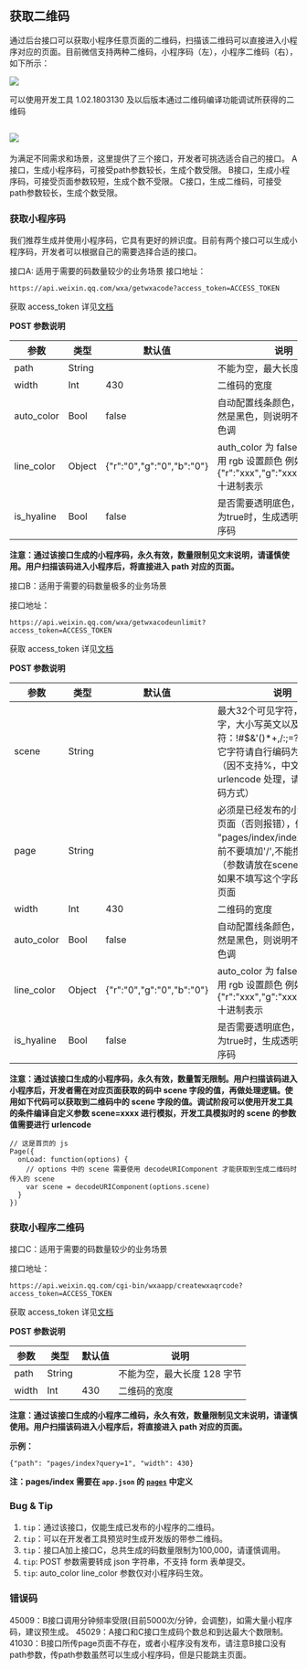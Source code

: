 <!-- https://developers.weixin.qq.com/miniprogram/dev/api/qrcode.html -->

获取二维码
-----

通过后台接口可以获取小程序任意页面的二维码，扫描该二维码可以直接进入小程序对应的页面。目前微信支持两种二维码，小程序码（左），小程序二维码（右），如下所示：

![](https://mp.weixin.qq.com/debug/wxadoc/dev/image/qrcode/qrcode.png)

可以使用开发工具 1.02.1803130 及以后版本通过二维码编译功能调试所获得的二维码

![](https://mp.weixin.qq.com/debug/wxadoc/dev/image/devtools2/qrcodecompile.png)
--------------------------------------------------------------------------------

为满足不同需求和场景，这里提供了三个接口，开发者可挑选适合自己的接口。 A接口，生成小程序码，可接受path参数较长，生成个数受限。 B接口，生成小程序码，可接受页面参数较短，生成个数不受限。 C接口，生成二维码，可接受path参数较长，生成个数受限。

### 获取小程序码

我们推荐生成并使用小程序码，它具有更好的辨识度。目前有两个接口可以生成小程序码，开发者可以根据自己的需要选择合适的接口。

接口A: 适用于需要的码数量较少的业务场景 接口地址：

    https://api.weixin.qq.com/wxa/getwxacode?access_token=ACCESS_TOKEN
    

获取 access_token 详见[文档](https://mp.weixin.qq.com/wiki?id=mp1421140183)

**POST 参数说明**

  参数         |  类型     |  默认值                      |  说明                                                                          
---------------|-----------|------------------------------|--------------------------------------------------------------------------------
  path         |  String   |                              |  不能为空，最大长度 128 字节                                                   
  width        |  Int      |  430                         |  二维码的宽度                                                                  
  auto_color   |  Bool     |  false                       |  自动配置线条颜色，如果颜色依然是黑色，则说明不建议配置主色调                  
  line_color   |  Object   |  {"r":"0","g":"0","b":"0"}   |auth_color 为 false 时生效，使用 rgb 设置颜色 例如 {"r":"xxx","g":"xxx","b":"xxx"},十进制表示
  is_hyaline   |  Bool     |  false                       |  是否需要透明底色， is_hyaline 为true时，生成透明底色的小程序码                

**注意：通过该接口生成的小程序码，永久有效，数量限制见文末说明，请谨慎使用。用户扫描该码进入小程序后，将直接进入 path 对应的页面。**

接口B：适用于需要的码数量极多的业务场景

接口地址：

    https://api.weixin.qq.com/wxa/getwxacodeunlimit?access_token=ACCESS_TOKEN
    

获取 access_token 详见[文档](https://mp.weixin.qq.com/wiki?id=mp1421140183)

**POST 参数说明**

  参数         |  类型     |  默认值                      |  说明                                                                                                     
---------------|-----------|------------------------------|-----------------------------------------------------------------------------------------------------------
  scene        |  String   |                              |最大32个可见字符，只支持数字，大小写英文以及部分特殊字符：!#$&'()*+,/:;=?@-._~，其它字符请自行编码为合法字符（因不支持%，中文无法使用 urlencode 处理，请使用其他编码方式）
  page         |  String   |                              |必须是已经发布的小程序存在的页面（否则报错），例如 "pages/index/index" ,根路径前不要填加'/',不能携带参数（参数请放在scene字段里），如果不填写这个字段，默认跳主页面
  width        |  Int      |  430                         |  二维码的宽度                                                                                             
  auto_color   |  Bool     |  false                       |  自动配置线条颜色，如果颜色依然是黑色，则说明不建议配置主色调                                             
  line_color   |  Object   |  {"r":"0","g":"0","b":"0"}   |  auto_color 为 false 时生效，使用 rgb 设置颜色 例如 {"r":"xxx","g":"xxx","b":"xxx"} 十进制表示            
  is_hyaline   |  Bool     |  false                       |  是否需要透明底色， is_hyaline 为true时，生成透明底色的小程序码                                           

**注意：通过该接口生成的小程序码，永久有效，数量暂无限制。用户扫描该码进入小程序后，开发者需在对应页面获取的码中 scene 字段的值，再做处理逻辑。使用如下代码可以获取到二维码中的 scene 字段的值。调试阶段可以使用开发工具的条件编译自定义参数 scene=xxxx 进行模拟，开发工具模拟时的 scene 的参数值需要进行 urlencode**

    // 这是首页的 js
    Page({
      onLoad: function(options) {
        // options 中的 scene 需要使用 decodeURIComponent 才能获取到生成二维码时传入的 scene
        var scene = decodeURIComponent(options.scene)
      }
    })
    

### 获取小程序二维码

接口C：适用于需要的码数量较少的业务场景

接口地址：

    https://api.weixin.qq.com/cgi-bin/wxaapp/createwxaqrcode?access_token=ACCESS_TOKEN
    

获取 access_token 详见[文档](https://mp.weixin.qq.com/wiki?id=mp1421140183)

**POST 参数说明**

  参数    |  类型     | 默认值 |  说明               
----------|-----------|--------|---------------------
  path    |  String   |        |不能为空，最大长度 128 字节
  width   |  Int      |  430   |  二维码的宽度       

**注意：通过该接口生成的小程序二维码，永久有效，数量限制见文末说明，请谨慎使用。用户扫描该码进入小程序后，将直接进入 path 对应的页面。**

**示例：**

    {"path": "pages/index?query=1", "width": 430}
    

**注：pages/index 需要在 `app.json` 的 [`pages`](https://developers.weixin.qq.com/miniprogram/dev/framework/config.html#pages) 中定义**

### Bug & Tip

1.  `tip`：通过该接口，仅能生成已发布的小程序的二维码。
2.  `tip`：可以在开发者工具预览时生成开发版的带参二维码。
3.  `tip`：接口A加上接口C，总共生成的码数量限制为100,000，请谨慎调用。
4.  `tip`: POST 参数需要转成 json 字符串，不支持 form 表单提交。
5.  `tip`: auto\_color line\_color 参数仅对小程序码生效。

### 错误码

45009：B接口调用分钟频率受限(目前5000次/分钟，会调整)，如需大量小程序码，建议预生成。 45029：A接口和C接口生成码个数总和到达最大个数限制。 41030：B接口所传page页面不存在，或者小程序没有发布，请注意B接口没有path参数，传path参数虽然可以生成小程序码，但是只能跳主页面。
